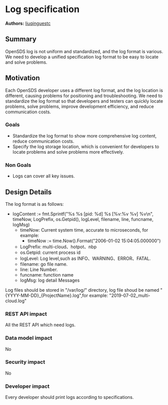 # Log specification
**Authors:** [liuqinguestc](https://github.com/liuqinguestc)

## Summary

OpenSDS log is not uniform and standardized, and the log format is various. We need to develop a unified specification log format to be easy to locate and solve problems.

## Motivation

Each OpenSDS developer uses a different log format, and the log location is different, causing problems for positioning and troubleshooting. We need to standardize the log format so that developers and testers can quickly locate problems, solve problems, improve development efficiency, and reduce communication costs.

### Goals
* Standardize the log format to show more comprehensive log content, reduce communication costs.
* Specify the log storage location, which is convenient for developers to locate problems and solve problems more effectively.

### Non Goals
* Logs can cover all key issues.

## Design Details
The log format is as follows:
* logContent := fmt.Sprintf("%s %s [pid: %d] %s [%v:%v %v] %v\n", timeNow, LogPrefix, os.Getpid(), logLevel, filename, line, funcname, logMsg)
  * timeNow: Current system time, accurate to microseconds, for example:
      * timeNow := time.Now().Format("2006-01-02 15:04:05.000000")
  * LogPrefix: multi-cloud、hotpot、nbp
  * os.Getpid: current process id
  * logLevel: Log level,such as INFO、WARNING、ERROR、FATAL.
  * filename: go file name.
  * line: Line Number.
  * funcname: function name
  * logMsg: log detail Messages

Log files should be stored in "/var/log/" directory, log file shoud be named "{YYYY-MM-DD}_{ProjectName}.log",for example: "2019-07-02_multi-cloud.log" 
### REST API impact

All the REST API which need logs.

### Data model impact

No

### Security impact

No

### Developer impact

Every developer should print logs according to specifications.




 
